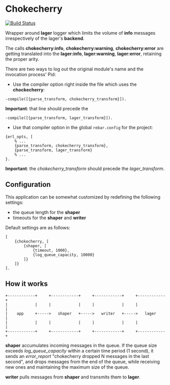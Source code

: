 # Chokecherry

[![Build Status](https://travis-ci.org/funbox/chokecherry.svg?branch=master)](https://travis-ci.org/funbox/chokecherry)

Wrapper around **lager** logger which limits the volume of **info** messages irrespectively of the lager's **backend**.

The calls **chokecherry:info**, **chokecherry:warning**, **chokecherry:error** are getting translated into the **lager:info**, **lager:warning**, **lager:error**, retaining the proper arity.

There are two ways to log out the original module's name and the invocation process' Pid:

* Use the compiler option right inside the file which uses the **chockecherry**:

```
-compile([{parse_transform, chokecherry_transform}]).
```

**Important**: that line should precede the

```
-compile([{parse_transform, lager_transform}]).
```

* Use that compiler option in the global `rebar.config` for the project:

```
{erl_opts, [
    % ...
    {parse_transform, chokecherry_transform},
    {parse_transform, lager_transform}
    % ...
}.
```

**Important**: the *chokecherry_transform* should precede the *lager_transform*.

## Configuration

This application can be somewhat customized by redefining the following settings:

- the queue length for the **shaper**
- timeouts for the **shaper** and **writer**

Default settings are as follows:

```
[
    {chokecherry, [
        {shaper, [
            {timeout, 1000},
            {log_queue_capacity, 10000}
        ]}
    ]}
].

```

## How it works

```
+------------+     +------------+     +------------+     +------------+
|            |     |            |     |            |     |            |
|    app     +----->   shaper   +----->   writer   +----->   lager    |
|            |     |            |     |            |     |            |
+------------+     +------------+     +------------+     +------------+
```

**shaper** accumulates incoming messages in the queue. If the queue size exceeds *log_queue_capacity* within a certain time period (1 second), it sends an *error_report* "chokecherry dropped N messages in the last second", and drops messages from the end of the queue, while receiving new ones and maintaining the maximum size of the queue.

**writer** pulls messages from **shaper** and transmits them to **lager**.
